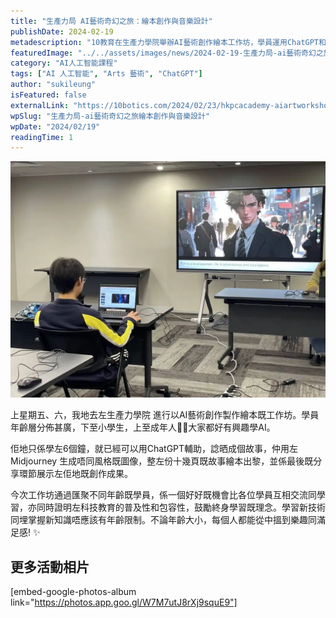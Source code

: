 ```yaml
---
title: "生產力局 AI藝術奇幻之旅：繪本創作與音樂設計"
publishDate: 2024-02-19
metadescription: "10教育在生產力學院舉辦AI藝術創作繪本工作坊，學員運用ChatGPT和Midjourney在6小時內完成十幾頁故事繪本，展現科技教育的普及性和包容性。"
featuredImage: "../../assets/images/news/2024-02-19-生產力局-ai藝術奇幻之旅繪本創作與音樂設計/image1.jpg"
category: "AI人工智能課程"
tags: ["AI 人工智能", "Arts 藝術", "ChatGPT"]
author: "sukileung"
isFeatured: false
externalLink: "https://10botics.com/2024/02/23/hkpcacademy-aiartworkshop/"
wpSlug: "生產力局-ai藝術奇幻之旅繪本創作與音樂設計"
wpDate: "2024/02/19"
readingTime: 1
---
```


![](../../assets/images/news/2024-02-19-生產力局-ai藝術奇幻之旅繪本創作與音樂設計/image2.jpg)

上星期五、六，我地去左生產力學院 進行以AI藝術創作製作繪本既工作坊。學員年齡層分佈甚廣，下至小學生，上至成年人🤖🦾大家都好有興趣學AI。

佢地只係學左6個鐘，就已經可以用ChatGPT輔助，諗晒成個故事，仲用左Midjourney 生成唔同風格既圖像，整左份十幾頁既故事繪本出黎，並係最後既分享環節展示左佢地既創作成果。

今次工作坊通過匯聚不同年齡既學員，係一個好好既機會比各位學員互相交流同學習，亦同時證明左科技教育的普及性和包容性，鼓勵終身學習既理念。學習新技術同埋掌握新知識唔應該有年齡限制。不論年齡大小，每個人都能從中搵到樂趣同滿足感! ✨

## 更多活動相片

[embed-google-photos-album link="https://photos.app.goo.gl/W7M7utJ8rXj9squE9"]
